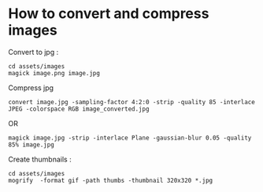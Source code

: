 # How to convert and compress images
Convert to jpg :
```shell script
cd assets/images
magick image.png image.jpg
```

Compress jpg
```shell script
convert image.jpg -sampling-factor 4:2:0 -strip -quality 85 -interlace JPEG -colorspace RGB image_converted.jpg
```
OR
```shell script
magick image.jpg -strip -interlace Plane -gaussian-blur 0.05 -quality 85% image.jpg
```

Create thumbnails :
```shell script
cd assets/images
mogrify  -format gif -path thumbs -thumbnail 320x320 *.jpg
```
